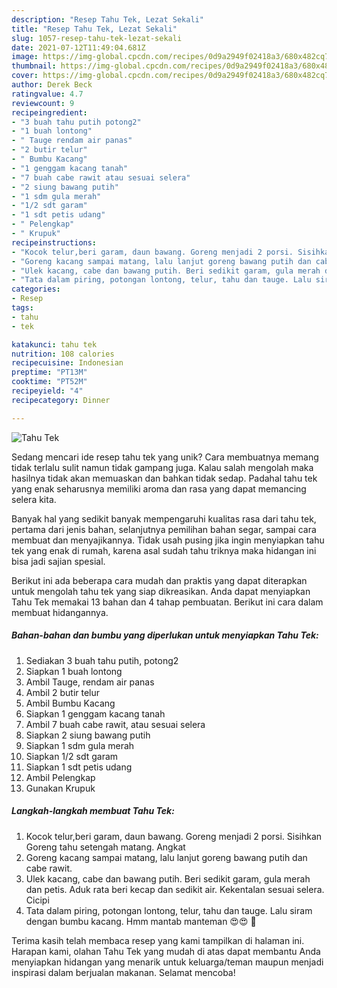 ```yaml
---
description: "Resep Tahu Tek, Lezat Sekali"
title: "Resep Tahu Tek, Lezat Sekali"
slug: 1057-resep-tahu-tek-lezat-sekali
date: 2021-07-12T11:49:04.681Z
image: https://img-global.cpcdn.com/recipes/0d9a2949f02418a3/680x482cq70/tahu-tek-foto-resep-utama.jpg
thumbnail: https://img-global.cpcdn.com/recipes/0d9a2949f02418a3/680x482cq70/tahu-tek-foto-resep-utama.jpg
cover: https://img-global.cpcdn.com/recipes/0d9a2949f02418a3/680x482cq70/tahu-tek-foto-resep-utama.jpg
author: Derek Beck
ratingvalue: 4.7
reviewcount: 9
recipeingredient:
- "3 buah tahu putih potong2"
- "1 buah lontong"
- " Tauge rendam air panas"
- "2 butir telur"
- " Bumbu Kacang"
- "1 genggam kacang tanah"
- "7 buah cabe rawit atau sesuai selera"
- "2 siung bawang putih"
- "1 sdm gula merah"
- "1/2 sdt garam"
- "1 sdt petis udang"
- " Pelengkap"
- " Krupuk"
recipeinstructions:
- "Kocok telur,beri garam, daun bawang. Goreng menjadi 2 porsi. Sisihkan Goreng tahu setengah matang. Angkat"
- "Goreng kacang sampai matang, lalu lanjut goreng bawang putih dan cabe rawit."
- "Ulek kacang, cabe dan bawang putih. Beri sedikit garam, gula merah dan petis. Aduk rata beri kecap dan sedikit air. Kekentalan sesuai selera. Cicipi"
- "Tata dalam piring, potongan lontong, telur, tahu dan tauge. Lalu siram dengan bumbu kacang. Hmm mantab manteman 😍😍 🤭"
categories:
- Resep
tags:
- tahu
- tek

katakunci: tahu tek 
nutrition: 108 calories
recipecuisine: Indonesian
preptime: "PT13M"
cooktime: "PT52M"
recipeyield: "4"
recipecategory: Dinner

---
```



![Tahu Tek](https://img-global.cpcdn.com/recipes/0d9a2949f02418a3/680x482cq70/tahu-tek-foto-resep-utama.jpg)

Sedang mencari ide resep tahu tek yang unik? Cara membuatnya memang tidak terlalu sulit namun tidak gampang juga. Kalau salah mengolah maka hasilnya tidak akan memuaskan dan bahkan tidak sedap. Padahal tahu tek yang enak seharusnya memiliki aroma dan rasa yang dapat memancing selera kita.

Banyak hal yang sedikit banyak mempengaruhi kualitas rasa dari tahu tek, pertama dari jenis bahan, selanjutnya pemilihan bahan segar, sampai cara membuat dan menyajikannya. Tidak usah pusing jika ingin menyiapkan tahu tek yang enak di rumah, karena asal sudah tahu triknya maka hidangan ini bisa jadi sajian spesial.




Berikut ini ada beberapa cara mudah dan praktis yang dapat diterapkan untuk mengolah tahu tek yang siap dikreasikan. Anda dapat menyiapkan Tahu Tek memakai 13 bahan dan 4 tahap pembuatan. Berikut ini cara dalam membuat hidangannya.

<!--inarticleads1-->

##### Bahan-bahan dan bumbu yang diperlukan untuk menyiapkan Tahu Tek:

1. Sediakan 3 buah tahu putih, potong2
1. Siapkan 1 buah lontong
1. Ambil  Tauge, rendam air panas
1. Ambil 2 butir telur
1. Ambil  Bumbu Kacang
1. Siapkan 1 genggam kacang tanah
1. Ambil 7 buah cabe rawit, atau sesuai selera
1. Siapkan 2 siung bawang putih
1. Siapkan 1 sdm gula merah
1. Siapkan 1/2 sdt garam
1. Siapkan 1 sdt petis udang
1. Ambil  Pelengkap
1. Gunakan  Krupuk




<!--inarticleads2-->

##### Langkah-langkah membuat Tahu Tek:

1. Kocok telur,beri garam, daun bawang. Goreng menjadi 2 porsi. Sisihkan Goreng tahu setengah matang. Angkat
1. Goreng kacang sampai matang, lalu lanjut goreng bawang putih dan cabe rawit.
1. Ulek kacang, cabe dan bawang putih. Beri sedikit garam, gula merah dan petis. Aduk rata beri kecap dan sedikit air. Kekentalan sesuai selera. Cicipi
1. Tata dalam piring, potongan lontong, telur, tahu dan tauge. Lalu siram dengan bumbu kacang. Hmm mantab manteman 😍😍 🤭




Terima kasih telah membaca resep yang kami tampilkan di halaman ini. Harapan kami, olahan Tahu Tek yang mudah di atas dapat membantu Anda menyiapkan hidangan yang menarik untuk keluarga/teman maupun menjadi inspirasi dalam berjualan makanan. Selamat mencoba!

